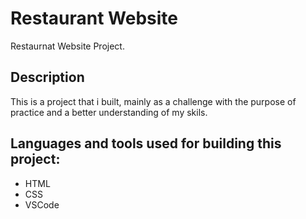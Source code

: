 # Restaurant Website

Restaurnat Website Project.

## Description

This is a project that i built, mainly as a challenge with the purpose of practice and a better understanding of my skils.

## Languages and tools used for building this project:
- HTML
- CSS 
- VSCode

